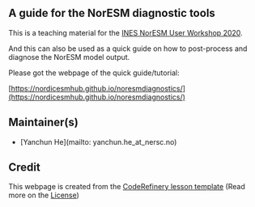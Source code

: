 ## A guide for the NorESM diagnostic tools

This is a teaching material for the [INES NorESM User Workshop 2020](https://noresmhub.github.io/INES_workshop_2020).

And this can also be used as a quick guide on how to post-process and diagnose the NorESM model output.

Please got the webpage of the quick guide/tutorial:

[https://nordicesmhub.github.io/noresmdiagnostics/](https://nordicesmhub.github.io/noresmdiagnostics/)

## Maintainer(s)
- [Yanchun He](mailto: yanchun.he_at_nersc.no)

## Credit
This webpage is created from the [CodeRefinery lesson template](https://github.com/coderefinery/example-lesson)
(Read more on the [License](https://noresmhub.github.io/noresmdiagnostics/license/))

